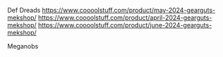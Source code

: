 Def Dreads
https://www.coooolstuff.com/product/may-2024-gearguts-mekshop/
https://www.coooolstuff.com/product/april-2024-gearguts-mekshop/
https://www.coooolstuff.com/product/june-2024-gearguts-mekshop/

Meganobs
